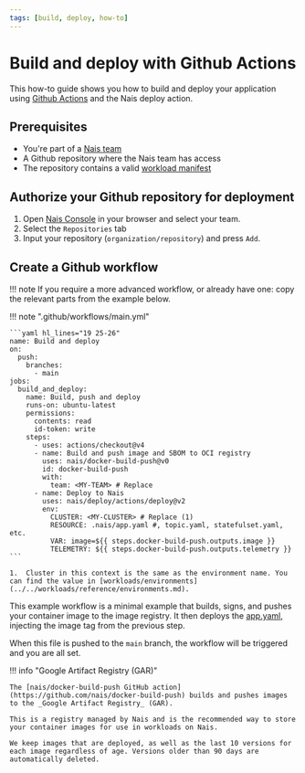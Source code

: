 ```yaml
---
tags: [build, deploy, how-to]
---
```


# Build and deploy with Github Actions

This how-to guide shows you how to build and deploy your application using [Github Actions](https://help.github.com/en/actions/automating-your-workflow-with-github-actions) and the Nais deploy action.

## Prerequisites

- You're part of a [Nais team](../../operate/how-to/create-team.md)
- A Github repository where the Nais team has access
- The repository contains a valid [workload manifest](../../workloads/README.md)

## Authorize your Github repository for deployment

1. Open [Nais Console](https://console.<<tenant()>>.cloud.nais.io) in your browser and select your team.
2. Select the `Repositories` tab
3. Input your repository (`organization/repository`) and press `Add`.

## Create a Github workflow

!!! note
    If you require a more advanced workflow, or already have one: copy the relevant parts from the example below.

!!! note ".github/workflows/main.yml"

    ```yaml hl_lines="19 25-26"
    name: Build and deploy
    on:
      push:
        branches:
          - main
    jobs:
      build_and_deploy:
        name: Build, push and deploy
        runs-on: ubuntu-latest
        permissions:
          contents: read
          id-token: write
        steps:
          - uses: actions/checkout@v4
          - name: Build and push image and SBOM to OCI registry
            uses: nais/docker-build-push@v0
            id: docker-build-push
            with:
              team: <MY-TEAM> # Replace
          - name: Deploy to Nais
            uses: nais/deploy/actions/deploy@v2
            env:
              CLUSTER: <MY-CLUSTER> # Replace (1)
              RESOURCE: .nais/app.yaml #, topic.yaml, statefulset.yaml, etc.
              VAR: image=${{ steps.docker-build-push.outputs.image }}
              TELEMETRY: ${{ steps.docker-build-push.outputs.telemetry }}
    ```

    1.  Cluster in this context is the same as the environment name. You can find the value in [workloads/environments](../../workloads/reference/environments.md).

This example workflow is a minimal example that builds, signs, and pushes your container image to the image registry.
It then deploys the [app.yaml](../../workloads/application/reference/application-spec.md), injecting the image tag from the previous step.

When this file is pushed to the `main` branch, the workflow will be triggered and you are all set.

!!! info "Google Artifact Registry (GAR)"

    The [nais/docker-build-push GitHub action](https://github.com/nais/docker-build-push) builds and pushes images to the _Google Artifact Registry_ (GAR).

    This is a registry managed by Nais and is the recommended way to store your container images for use in workloads on Nais.

    We keep images that are deployed, as well as the last 10 versions for each image regardless of age. Versions older than 90 days are automatically deleted.

